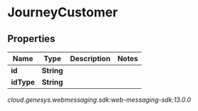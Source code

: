 # JourneyCustomer


## Properties

| Name | Type | Description | Notes |
| ------------ | ------------- | ------------- | ------------- |
| **id** | **String** |  |  |
| **idType** | **String** |  |  |




_cloud.genesys.webmessaging.sdk:web-messaging-sdk:13.0.0_

